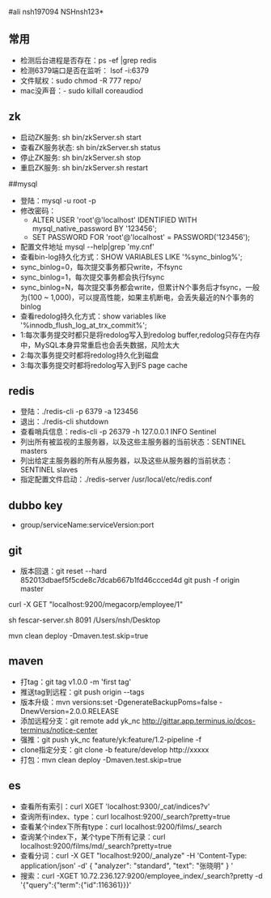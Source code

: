 
#ali
nsh197094
NSHnsh123*

## 常用
- 检测后台进程是否存在：ps -ef |grep redis 
- 检测6379端口是否在监听： lsof -i:6379
- 文件赋权：sudo chmod -R 777 repo/
- mac没声音：- sudo killall coreaudiod

## zk
- 启动ZK服务:       sh bin/zkServer.sh start
- 查看ZK服务状态: sh bin/zkServer.sh status
- 停止ZK服务:       sh bin/zkServer.sh stop
- 重启ZK服务:       sh bin/zkServer.sh restart

##mysql
- 登陆：mysql -u root -p
- 修改密码：
  - ALTER USER 'root'@'localhost' IDENTIFIED WITH mysql_native_password BY '123456';
  - SET PASSWORD FOR 'root'@'localhost' = PASSWORD('123456');
-  配置文件地址 mysql --help|grep 'my.cnf'
-  查看bin-log持久化方式：SHOW VARIABLES LIKE '%sync_binlog%';
 - sync_binlog=0，每次提交事务都只write，不fsync
 - sync_binlog=1，每次提交事务都会执行fsync
 - sync_binlog=N，每次提交事务都会write，但累计N个事务后才fsync，一般为(100 ~ 1,000)，可以提高性能，如果主机断电，会丢失最近的N个事务的binlog
- 查看redolog持久化方式：show variables like '%innodb_flush_log_at_trx_commit%';
 - 1:每次事务提交时都只是将redolog写入到redolog buffer,redolog只存在内存中，MySQL本身异常重启也会丢失数据，风险太大
 - 2:每次事务提交时都将redolog持久化到磁盘
 - 3:每次事务提交时都将redolog写入到FS page cache



## redis
- 登陆：./redis-cli -p 6379 -a 123456
- 退出：./redis-cli shutdown
- 查看哨兵信息：redis-cli -p 26379 -h 127.0.0.1 INFO Sentinel
- 列出所有被监视的主服务器，以及这些主服务器的当前状态：SENTINEL masters
- 列出给定主服务器的所有从服务器，以及这些从服务器的当前状态：SENTINEL slaves <master name> 
- 指定配置文件启动：./redis-server /usr/local/etc/redis.conf

## dubbo key
- group/serviceName:serviceVersion:port

## git
- 版本回退：git reset --hard 852013dbaef5f5cde8c7dcab667b1fd46ccced4d
git push -f origin master


curl -X GET "localhost:9200/megacorp/employee/1"

sh fescar-server.sh 8091 /Users/nsh/Desktop

mvn clean deploy -Dmaven.test.skip=true

## maven
- 打tag：git tag v1.0.0 -m 'first tag'
- 推送tag到远程：git push origin --tags
- 版本升级：mvn versions:set -DgenerateBackupPoms=false -DnewVersion=2.0.0.RELEASE
- 添加远程分支：git remote add yk_nc http://gittar.app.terminus.io/dcos-terminus/notice-center
- 强推：git push yk_nc feature/yk:feature/1.2-pipeline -f
- clone指定分支：git clone -b feature/develop http://xxxxx
- 打包：mvn clean deploy -Dmaven.test.skip=true

## es
- 查看所有索引：curl XGET 'localhost:9300/_cat/indices?v'
- 查询所有index、type：curl localhost:9200/_search?pretty=true 
- 查看某个index下所有type：curl localhost:9200/films/_search 
- 查询某个index下，某个type下所有记录：curl localhost:9200/films/md/_search?pretty=true
- 查看分词：curl -X GET "localhost:9200/_analyze" -H 'Content-Type: application/json' -d'
{
  "analyzer": "standard",
  "text": "张晓明"
}
'
- 搜索：curl -XGET 10.72.236.127:9200/employee_index/_search?pretty -d '{"query":{"term":{"id":116361}}}'





